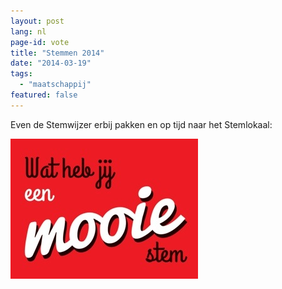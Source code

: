 ```yaml
---
layout: post
lang: nl
page-id: vote
title: "Stemmen 2014"
date: "2014-03-19"
tags:
  - "maatschappij"
featured: false
---
```


Even de Stemwijzer erbij pakken en op tijd naar het Stemlokaal:  
  
![Mooie Stem](/assets/img/blog/20140319-121958.jpg)
